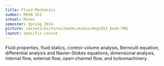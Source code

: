 ```yaml
---
title: Fluid Mechanics
number: MEGN 351
school: Mines
semester: Spring 2014
picture: /assets/pictures/books/mines/megn351_book.PNG
layout: specific-course
---
```

Fluid properties, fluid statics, control-volume analysis, Bernoulli equation, differential analysis and Navier-Stokes equations, dimensional analysis, internal flow, external flow, open-channel flow, and turbomachinery.